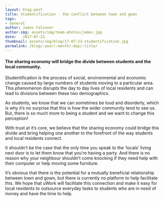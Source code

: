 ```yaml
---
layout: blog-post
title: Studentification - the conflict between town and gown
tags:
- General
author: James Falconer
author-img: assets/img/team-photos/james.jpg
date:   2017-07-23
thumbnail: assets/img/blog/17-07-23-studentification.jpg
permalink: /blog/:year/:month/:day/:title/
---
```


#### The sharing economy will bridge the divide between students and the local community.

Studentification is the process of social, environmental and economic change caused by large numbers of students moving to a particular area. This phenomenon disrupts the day to day lives of local residents and can lead to divisions between these two demographics.

As students, we know that we can sometimes be loud and disorderly, which is why it’s no surprise that this is how the wider community tend to see us. But, there is so much more to being a student and we want to change this perception!

With trust at it’s core, we believe that the sharing economy could bridge this divide and bring helping one another to the forefront of the way students and local residents connect.

It shouldn’t be the case that the only time you speak to the ‘locals’ living next door is to let them know that you’re having a party. And there is no reason why your neighbour shouldn’t come knocking if they need help with their computer or help moving some furniture.

It’s obvious that there is the potential for a mutually beneficial relationship between town and gown, but there is currently no platform to help facilitate this. We hope that uWork will facilitate this connection and make it easy for local residents to outsource everyday tasks to students who are in need of money and have the time to help.